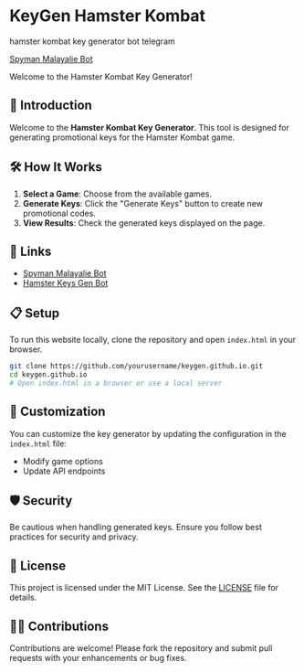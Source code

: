 # KeyGen Hamster Kombat

hamster kombat key generator bot telegram

 [Spyman Malayalie Bot](https://t.me/SpymanMalayalie_bot)

Welcome to the Hamster Kombat Key Generator!

## 🚀 Introduction

Welcome to the **Hamster Kombat Key Generator**. This tool is designed for generating promotional keys for the Hamster Kombat game.

## 🛠️ How It Works

1. **Select a Game**: Choose from the available games.
2. **Generate Keys**: Click the "Generate Keys" button to create new promotional codes.
3. **View Results**: Check the generated keys displayed on the page.

## 🔗 Links

- [Spyman Malayalie Bot](https://t.me/SpymanMalayalie_bot)
- [Hamster Keys Gen Bot](https://t.me/Hamsterkeysgen_bot)

## 📋 Setup

To run this website locally, clone the repository and open `index.html` in your browser.

```bash
git clone https://github.com/yourusername/keygen.github.io.git
cd keygen.github.io
# Open index.html in a browser or use a local server
```

## 🧩 Customization

You can customize the key generator by updating the configuration in the `index.html` file:

- Modify game options
- Update API endpoints

## 🛡️ Security

Be cautious when handling generated keys. Ensure you follow best practices for security and privacy.

## 📜 License

This project is licensed under the MIT License. See the [LICENSE](LICENSE) file for details.

## 🧑‍💻 Contributions

Contributions are welcome! Please fork the repository and submit pull requests with your enhancements or bug fixes.
